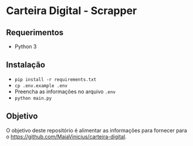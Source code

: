 # Carteira Digital - Scrapper

## Requerimentos

- Python 3

## Instalação

- `pip install -r requirements.txt`
- `cp .env.example .env`
- Preencha as informações no arquivo `.env`
- `python main.py`

## Objetivo

O objetivo deste repositório é alimentar as informações para fornecer para o https://github.com/MaiaVinicius/carteira-digital.
